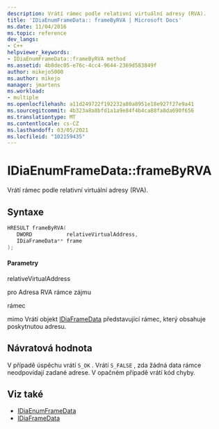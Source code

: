 ```yaml
---
description: Vrátí rámec podle relativní virtuální adresy (RVA).
title: 'IDiaEnumFrameData:: frameByRVA | Microsoft Docs'
ms.date: 11/04/2016
ms.topic: reference
dev_langs:
- C++
helpviewer_keywords:
- IDiaEnumFrameData::frameByRVA method
ms.assetid: 4b8dec05-e76c-4cc4-9644-2369d583849f
author: mikejo5000
ms.author: mikejo
manager: jmartens
ms.workload:
- multiple
ms.openlocfilehash: a11d249722f192232a80a8951e18e927f27e9a41
ms.sourcegitcommit: 4b323a8a8bfd1a1a9e84f4b4ca88fa8da690f656
ms.translationtype: MT
ms.contentlocale: cs-CZ
ms.lasthandoff: 03/05/2021
ms.locfileid: "102159435"
---
```

# <a name="idiaenumframedataframebyrva"></a>IDiaEnumFrameData::frameByRVA
Vrátí rámec podle relativní virtuální adresy (RVA).

## <a name="syntax"></a>Syntaxe

```C++
HRESULT frameByRVA( 
   DWORD           relativeVirtualAddress,
   IDiaFrameData** frame
);
```

#### <a name="parameters"></a>Parametry
 relativeVirtualAddress

pro Adresa RVA rámce zájmu

 rámec

mimo Vrátí objekt [IDiaFrameData](../../debugger/debug-interface-access/idiaframedata.md) představující rámec, který obsahuje poskytnutou adresu.

## <a name="return-value"></a>Návratová hodnota
 V případě úspěchu vrátí `S_OK` . Vrátí `S_FALSE` , zda žádná data rámce neodpovídají zadané adrese. V opačném případě vrátí kód chyby.

## <a name="see-also"></a>Viz také
- [IDiaEnumFrameData](../../debugger/debug-interface-access/idiaenumframedata.md)
- [IDiaFrameData](../../debugger/debug-interface-access/idiaframedata.md)
